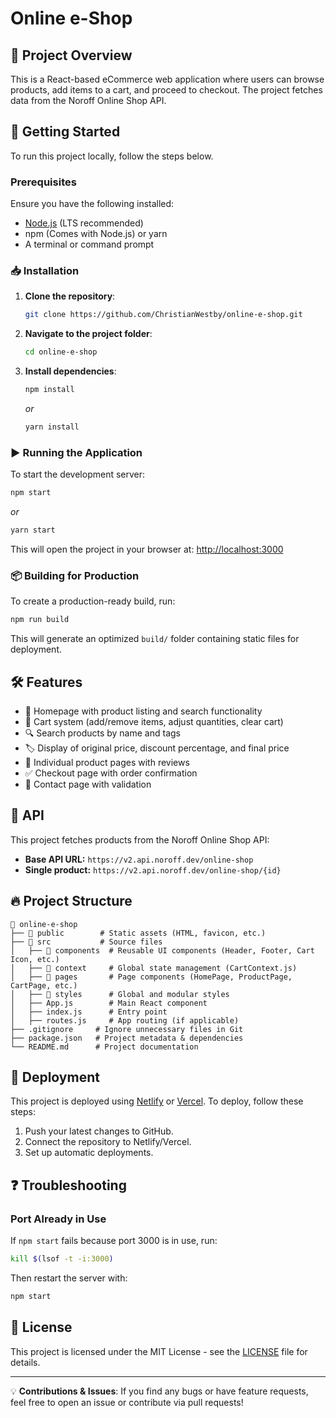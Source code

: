 # Online e-Shop

## 📌 Project Overview

This is a React-based eCommerce web application where users can browse products, add items to a cart, and proceed to checkout. The project fetches data from the Noroff Online Shop API.

## 🚀 Getting Started

To run this project locally, follow the steps below.

### Prerequisites

Ensure you have the following installed:

- [Node.js](https://nodejs.org/) (LTS recommended)
- npm (Comes with Node.js) or yarn
- A terminal or command prompt

### 📥 Installation

1. **Clone the repository**:
   ```sh
   git clone https://github.com/ChristianWestby/online-e-shop.git
   ```
2. **Navigate to the project folder**:
   ```sh
   cd online-e-shop
   ```
3. **Install dependencies**:
   ```sh
   npm install
   ```
   *or*
   ```sh
   yarn install
   ```

### ▶️ Running the Application

To start the development server:

```sh
npm start
```

*or*

```sh
yarn start
```

This will open the project in your browser at: [http://localhost:3000](http://localhost:3000)

### 📦 Building for Production

To create a production-ready build, run:

```sh
npm run build
```

This will generate an optimized `build/` folder containing static files for deployment.

## 🛠 Features

- 📌 Homepage with product listing and search functionality
- 🛒 Cart system (add/remove items, adjust quantities, clear cart)
- 🔍 Search products by name and tags
- 🏷️ Display of original price, discount percentage, and final price
- 📝 Individual product pages with reviews
- ✅ Checkout page with order confirmation
- 📩 Contact page with validation

## 📡 API

This project fetches products from the Noroff Online Shop API:

- **Base API URL:** `https://v2.api.noroff.dev/online-shop`
- **Single product:** `https://v2.api.noroff.dev/online-shop/{id}`

## 🔥 Project Structure

```
📂 online-e-shop
├── 📂 public        # Static assets (HTML, favicon, etc.)
├── 📂 src           # Source files
│   ├── 📂 components  # Reusable UI components (Header, Footer, Cart Icon, etc.)
│   ├── 📂 context     # Global state management (CartContext.js)
│   ├── 📂 pages       # Page components (HomePage, ProductPage, CartPage, etc.)
│   ├── 📂 styles      # Global and modular styles
│   ├── App.js        # Main React component
│   ├── index.js      # Entry point
│   ├── routes.js     # App routing (if applicable)
├── .gitignore     # Ignore unnecessary files in Git
├── package.json   # Project metadata & dependencies
└── README.md      # Project documentation
```

## 🔄 Deployment

This project is deployed using [Netlify](https://www.netlify.com/) or [Vercel](https://vercel.com/). To deploy, follow these steps:

1. Push your latest changes to GitHub.
2. Connect the repository to Netlify/Vercel.
3. Set up automatic deployments.

## ❓ Troubleshooting

### Port Already in Use

If `npm start` fails because port 3000 is in use, run:

```sh
kill $(lsof -t -i:3000)
```

Then restart the server with:

```sh
npm start
```

## 📄 License

This project is licensed under the MIT License - see the [LICENSE](LICENSE) file for details.

---

💡 **Contributions & Issues**: If you find any bugs or have feature requests, feel free to open an issue or contribute via pull requests!

